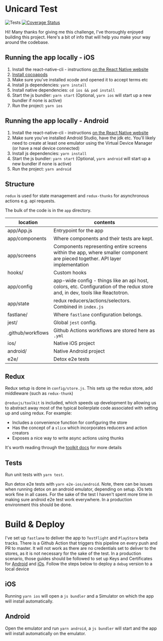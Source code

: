 # Unicard Test


![Tests](https://github.com/emanueleDiVizio/unicard-test/workflows/Tests/badge.svg?branch=develop)    [![Coverage Status](https://coveralls.io/repos/github/emanueleDiVizio/unicard-test/badge.svg?branch=feature/ci)](https://coveralls.io/github/emanueleDiVizio/unicard-test?branch=feature/ci)


Hi! Many thanks for giving me this challenge, I've thoroughly enjoyed building this project. Here's a bit of info that will help you make your way around the codebase.

## Running the app locally - iOS

1. Install the react-native-cli - instructions [on the React Native website](https://facebook.github.io/react-native/docs/getting-started)
2. [Install cocoapods](https://guides.cocoapods.org/using/getting-started.html)
3. Make sure you've installed xcode and opened it to accept terms etc
4. Install js dependencies: `yarn install`
5. Install native dependencies: `cd ios && pod install`
7. Start the js bundler: `yarn start` (Optional, `yarn ios` will start up a new bundler if none is active)
8. Run the project: `yarn ios`

## Running the app locally - Android

1. Install the react-native-cli - instructions [on the React Native website](https://facebook.github.io/react-native/docs/getting-started)
2. Make sure you've installed Android Studio, have the jdk etc. You'll likely need to create at least one emulator using the Virtual Device Manager (or have a real device connected)
3. Install js dependencies: `yarn install`
5. Start the js bundler: `yarn start` (Optional, `yarn android` will start up a new bundler if none is active)
6. Run the project: `yarn android`

## Structure

`redux` is used for state management and `redux-thunks` for asynchronous actions e.g. api requests.

The bulk of the code is in the `app` directory.

| location       | contents                                                                                                                     |
| -------------- | ---------------------------------------------------------------------------------------------------------------------------- |
| app/App.js     | Entrypoint for the app                                                                                                       |
| app/components | Where components and their tests are kept.                                                                                |
| app/screens    | Components representing entire screens within the app, where smaller component are pieced together.      API layer implementation                                                                                                      |
| hooks/       | Custom hooks                                                                                        |
| app/config     | app-wide config - things like an api host, colors, etc. Configuration of the redux store and, in dev, tools like Reactotron. |
| app/state      | redux reducers/actions/selectors. Combined in `index.js`                                                                     |
| fastlane/     | Where `fastlane` configuration belongs.                                              |
| jest/      | Global `jest` config.                                              |
| .github/workflows      | Github Actions workflows are stored here as `.yml`                                           |
| ios/           | Native iOS project                                                                                                           |
| android/       | Native Android project                                                                                                       |
| e2e/       | Detox e2e tests                                                                                                      |

## Redux

Redux setup is done in `config/store.js`. This sets up the redux store, add middleware (such as `redux-thunk`)

`@reduxjs/toolkit` is included, which speeds up development by allowing us to abstract away most of the typical boilerplate code associated with setting up and using redux. For example:

- Includes a convenience function for configuring the store
- Has the concept of a `slice` which incorporates reducers and action creators
- Exposes a nice way to write async actions using thunks

It's worth reading through the [toolkit docs](https://redux-toolkit.js.org/) for more details

## Tests

Run unit tests with `yarn test`. 

Run detox e2e tests with `yarn e2e-ios/android`. Note, there can be issues when running detox on an android emulator, depending on setup. iOs tets work fine in all cases. For the sake of the test I haven't spent more time in making sure android e2e test work everywhere. In a production environment this should be done.


# Build & Deploy

I've set up `fastlane` to deliver the app to `TestFlight` and `PlayStore` beta tracks. There is a Github Action that triggers this pipeline on every push and PR to master. It will not work as there are no credentials set to deliver to the stores, as it is not necessary for the sake of the test. In a production scenario, those guides should be followed to set up Keys and Certificates for [Android](https://shift.infinite.red/simple-react-native-android-releases-319dc5e29605) and [iOs](https://docs.fastlane.tools/actions/match/#setup).  Follow the steps below to deploy a `debug` version to a local device

## iOS

Running `yarn ios` will open a `js bundler` and a Simulator on which the app will install automatically.

## Android

Open the emulator and run `yarn android`, a `js bundler` will start and the app will install automatically on the emulator.

